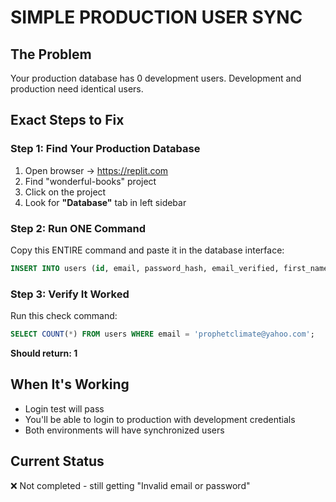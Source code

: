 # SIMPLE PRODUCTION USER SYNC

## The Problem
Your production database has 0 development users.
Development and production need identical users.

## Exact Steps to Fix

### Step 1: Find Your Production Database
1. Open browser → https://replit.com
2. Find "wonderful-books" project
3. Click on the project
4. Look for **"Database"** tab in left sidebar

### Step 2: Run ONE Command
Copy this ENTIRE command and paste it in the database interface:

```sql
INSERT INTO users (id, email, password_hash, email_verified, first_name, last_name, subscription_status, subscription_tier, created_at, updated_at, auth_provider, role, is_active, last_login_at, books_read_this_month) VALUES ('manual_1754457852879_osie0x', 'prophetclimate@yahoo.com', '$2b$12$ezeTWYV/OiwaGPXvzUdM4.m3CC7KAsdctUsm/p9.30r..Uh4jnnWm', true, 'Climate', 'Wiseman', 'active', 'premium', '2025-08-06 05:24:12.879', '2025-08-10 22:17:28.8', 'local', 'super_admin', true, '2025-08-10 22:08:40.215', 0);
```

### Step 3: Verify It Worked
Run this check command:
```sql
SELECT COUNT(*) FROM users WHERE email = 'prophetclimate@yahoo.com';
```

**Should return: 1**

## When It's Working
- Login test will pass
- You'll be able to login to production with development credentials
- Both environments will have synchronized users

## Current Status
❌ Not completed - still getting "Invalid email or password"